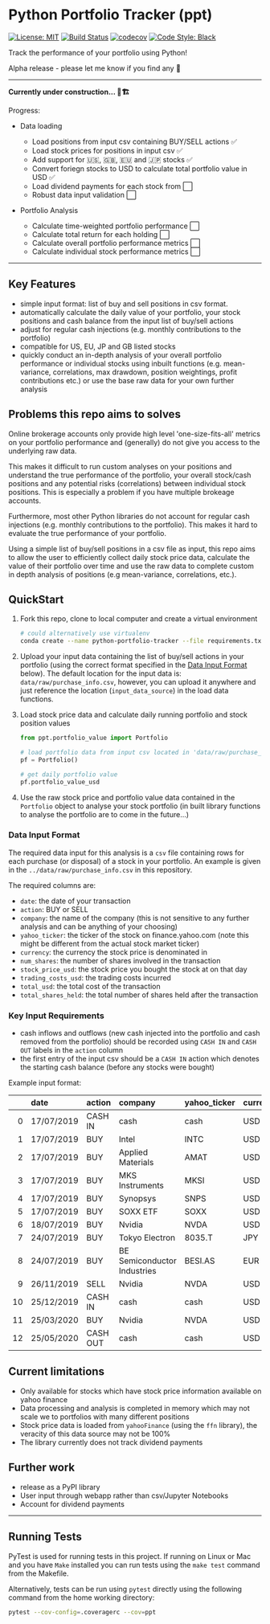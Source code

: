 # Python Portfolio Tracker (ppt)

[![License: MIT](https://img.shields.io/badge/License-MIT-yellow.svg)](https://opensource.org/licenses/MIT)
[![Build Status](https://travis-ci.org/julian-west/python_portfolio_tracker.svg?branch=master)](https://travis-ci.org/julian-west/python_portfolio_tracker)
[![codecov](https://codecov.io/gh/julian-west/python_portfolio_tracker/branch/master/graph/badge.svg)](https://codecov.io/gh/julian-west/python_portfolio_tracker)
[![Code Style: Black](https://img.shields.io/badge/code%20style-black-black.svg)](https://github.com/ambv/black)

Track the performance of your portfolio using Python!

Alpha release - please let me know if you find any :bug:

---
**Currently under construction... :construction::building_construction:**

Progress:

- Data loading
    - Load positions from input csv containing BUY/SELL actions ✅
    - Load stock prices for positions in input csv ✅
    - Add support for :us:, :gb:, :eu: and :jp: stocks ✅
    - Convert foriegn stocks to USD to calculate total portfolio value in USD ✅
    - Load dividend payments for each stock from :white_large_square:
    - Robust data input validation :white_large_square:

- Portfolio Analysis
    - Calculate time-weighted portfolio performance :white_large_square:
    - Calculate total return for each holding :white_large_square:
    - Calculate overall portfolio performance metrics :white_large_square:
    - Calculate individual stock performance metrics :white_large_square:

---

## Key Features

- simple input format: list of buy and sell positions in csv format. 
- automatically calculate the daily value of your portfolio, your stock positions and cash balance from the input list of buy/sell actions
- adjust for regular cash injections (e.g. monthly contributions to the portfolio)
- compatible for US, EU, JP and GB listed stocks
- quickly conduct an in-depth analysis of your overall portfolio performance or individual stocks using inbuilt functions (e.g. mean-variance, correlations, max drawdown, position weightings, profit contributions etc.) or use the base raw data for your own further analysis

## Problems this repo aims to solves

Online brokerage accounts only provide high level 'one-size-fits-all' metrics on your portfolio performance and (generally) do not give you access to the underlying raw data.

This makes it difficult to run custom analyses on your positions and understand the true performance of the portfolio, your overall stock/cash positions and any potential risks (correlations) between individual stock positions. This is especially a problem if you have multiple brokeage accounts.

Furthermore, most other Python libraries do not account for regular cash injections (e.g. monthly contributions to the portfolio). This makes it hard to evaluate the true performance of your portfolio.

Using a simple list of buy/sell positions in a csv file as input, this repo aims to allow the user to efficiently collect daily stock price data, calculate the value of their portfolio over time and use the raw data to complete custom in depth analysis of positions (e.g mean-variance, correlations, etc.).

## QuickStart

1. Fork this repo, clone to local computer and create a virtual environment

    ```bash
    # could alternatively use virtualenv
    conda create --name python-portfolio-tracker --file requirements.txt

    ```

2. Upload your input data containing the list of buy/sell actions in your portfolio (using the correct format specified in the [Data Input Format](#dif) below). The default location for the input data is: `data/raw/purchase_info.csv`, however, you can upload it anywhere and just reference the location (`input_data_source`) in the load data functions.

3. Load stock price data and calculate daily running portfolio and stock position values

    ```python
    from ppt.portfolio_value import Portfolio

    # load portfolio data from input csv located in 'data/raw/purchase_info.csv
    pf = Portfolio()

    # get daily portfolio value
    pf.portfolio_value_usd

    ```

4. Use the raw stock price and portfolio value data contained in the `Portfolio` object to analyse your stock portfolio (in built library functions to analyse the portfolio are to come in the future...)

<a id='dif'></a>

### Data Input Format

The required data input for this analysis is a `csv` file containing rows for each purchase (or disposal) of a stock in your portfolio. An example is given in the `../data/raw/purchase_info.csv` in this repository.

The required columns are:

- `date`: the date of your transaction
- `action`: BUY or SELL
- `company`: the name of the company (this is not sensitive to any further analysis and can be anything of your choosing)
- `yahoo_ticker`: the ticker of the stock on finance.yahoo.com (note this might be different from the actual stock market ticker)
- `currency`: the currency the stock price is denominated in
- `num_shares`: the number of shares involved in the transaction
- `stock_price_usd`: the stock price you bought the stock at on that day
- `trading_costs_usd`: the trading costs incurred
- `total_usd`: the total cost of the transaction
- `total_shares_held`: the total number of shares held after the transaction

### Key Input Requirements

- cash inflows and outflows (new cash injected into the portfolio and cash removed from the portfolio) should be recorded using `CASH IN` and `CASH OUT` labels in the `action` column
- the first entry of the input csv should be a `CASH IN` action which denotes the starting cash balance (before any stocks were bought)  

Example input format:

|    | date       | action   | company                     | yahoo_ticker   | currency   |   num_shares |   stock_price_usd |   trading_costs_usd |   total_usd |   total_shares_held |
|---:|:-----------|:---------|:----------------------------|:---------------|:-----------|-------------:|------------------:|--------------------:|------------:|--------------------:|
|  0 | 17/07/2019 | CASH IN  | cash                        | cash           | USD        |            0 |       100000      |                0    |   100000    |                   0 |
|  1 | 17/07/2019 | BUY      | Intel                       | INTC           | USD        |          180 |           49.91   |                4.95 |     8988.75 |                 180 |
|  2 | 17/07/2019 | BUY      | Applied Materials           | AMAT           | USD        |          268 |           45.9151 |                4.95 |    12310.2  |                 268 |
|  3 | 17/07/2019 | BUY      | MKS Instruments             | MKSI           | USD        |          120 |           76.7449 |                4.95 |     9214.34 |                 120 |
|  4 | 17/07/2019 | BUY      | Synopsys                    | SNPS           | USD        |           68 |          136.808  |                4.95 |     9307.92 |                  68 |
|  5 | 17/07/2019 | BUY      | SOXX ETF                    | SOXX           | USD        |           75 |          204.261  |                4.95 |    15324.5  |                  75 |
|  6 | 18/07/2019 | BUY      | Nvidia                      | NVDA           | USD        |           39 |          166.67   |                4.95 |     6505.08 |                  39 |
|  7 | 24/07/2019 | BUY      | Tokyo Electron              | 8035.T         | JPY        |          100 |          168.413  |              126.31 |    16967.7  |                 100 |
|  8 | 24/07/2019 | BUY      | BE Semiconductor Industries | BESI.AS        | EUR        |          420 |           29.9253 |              100    |    12668.6  |                 420 |
|  9 | 26/11/2019 | SELL     | Nvidia                      | NVDA           | USD        |            5 |          217      |                4.95 |     1089.95 |                  34 |
| 10 | 25/12/2019 | CASH IN  | cash                        | cash           | USD        |            0 |        10000      |                0    |    10000    |                   0 |
| 11 | 25/03/2020 | BUY      | Nvidia                      | NVDA           | USD        |           10 |          205.75   |                4.95 |     2062.45 |                  44 |
| 12 | 25/05/2020 | CASH OUT | cash                        | cash           | USD        |            0 |         5000      |                0    |     5000    |                   0 |

## Current limitations

- Only available for stocks which have stock price information available on yahoo finance
- Data processing and analysis is completed in memory which may not scale we to portfolios with many different positions
- Stock price data is loaded from `yahooFinance` (using the `ffn` library), the veracity of this data source may not be 100%
- The library currently does not track dividend payments

## Further work

- release as a PyPI library
- User input through webapp rather than csv/Jupyter Notebooks
- Account for dividend payments

---

## Running Tests

PyTest is used for running tests in this project. If running on Linux or Mac and you have `Make` installed you can run tests using the `make test` command from the Makefile.

Alternatively, tests can be run using `pytest` directly using the following command from the home working directory:

```bash
pytest --cov-config=.coveragerc --cov=ppt
```

